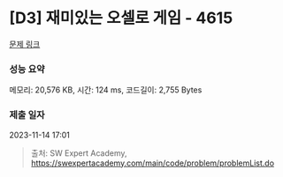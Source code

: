 # [D3] 재미있는 오셀로 게임 - 4615 

[문제 링크](https://swexpertacademy.com/main/code/problem/problemDetail.do?contestProbId=AWQmA4uK8ygDFAXj) 

### 성능 요약

메모리: 20,576 KB, 시간: 124 ms, 코드길이: 2,755 Bytes

### 제출 일자

2023-11-14 17:01



> 출처: SW Expert Academy, https://swexpertacademy.com/main/code/problem/problemList.do